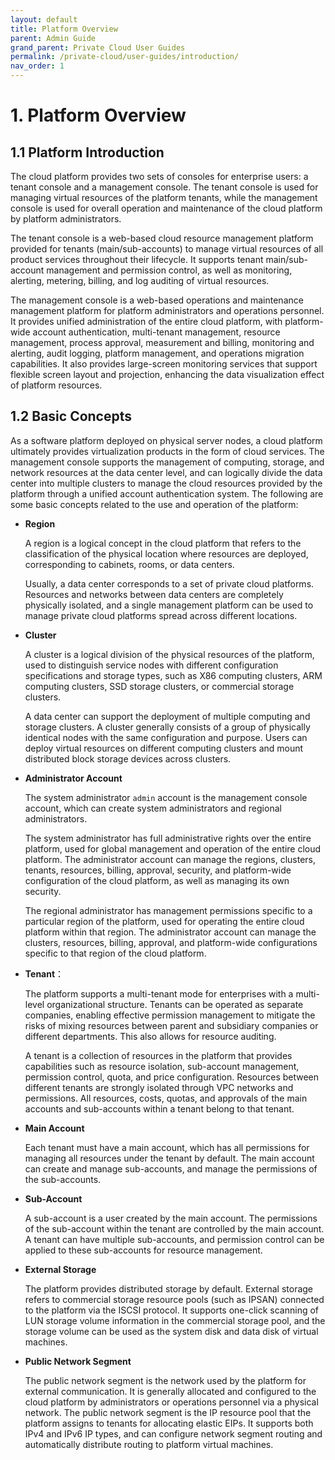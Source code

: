 ```yaml
---
layout: default
title: Platform Overview
parent: Admin Guide
grand_parent: Private Cloud User Guides
permalink: /private-cloud/user-guides/introduction/
nav_order: 1
---
```

# 1. Platform Overview

## 1.1 Platform Introduction

The cloud platform provides two sets of consoles for enterprise users: a tenant console and a management console. The tenant console is used for managing virtual resources of the platform tenants, while the management console is used for overall operation and maintenance of the cloud platform by platform administrators.

The tenant console is a web-based cloud resource management platform provided for tenants (main/sub-accounts) to manage virtual resources of all product services throughout their lifecycle. It supports tenant main/sub-account management and permission control, as well as monitoring, alerting, metering, billing, and log auditing of virtual resources.

The management console is a web-based operations and maintenance management platform for platform administrators and operations personnel. It provides unified administration of the entire cloud platform, with platform-wide account authentication, multi-tenant management, resource management, process approval, measurement and billing, monitoring and alerting, audit logging, platform management, and operations migration capabilities. It also provides large-screen monitoring services that support flexible screen layout and projection, enhancing the data visualization effect of platform resources.

## 1.2 Basic Concepts

As a software platform deployed on physical server nodes, a cloud platform ultimately provides virtualization products in the form of cloud services. The management console supports the management of computing, storage, and network resources at the data center level, and can logically divide the data center into multiple clusters to manage the cloud resources provided by the platform through a unified account authentication system. The following are some basic concepts related to the use and operation of the platform:

* **Region**

  A region is a logical concept in the cloud platform that refers to the classification of the physical location where resources are deployed, corresponding to cabinets, rooms, or data centers.

  Usually, a data center corresponds to a set of private cloud platforms. Resources and networks between data centers are completely physically isolated, and a single management platform can be used to manage private cloud platforms spread across different locations.

* **Cluster**

  A cluster is a logical division of the physical resources of the platform, used to distinguish service nodes with different configuration specifications and storage types, such as X86 computing clusters, ARM computing clusters, SSD storage clusters, or commercial storage clusters.

  A data center can support the deployment of multiple computing and storage clusters. A cluster generally consists of a group of physically identical nodes with the same configuration and purpose. Users can deploy virtual resources on different computing clusters and mount distributed block storage devices across clusters.

* **Administrator Account**

  The system administrator `admin` account is the management console account, which can create system administrators and regional administrators.

  The system administrator has full administrative rights over the entire platform, used for global management and operation of the entire cloud platform. The administrator account can manage the regions, clusters, tenants, resources, billing, approval, security, and platform-wide configuration of the cloud platform, as well as managing its own security.

  The regional administrator has management permissions specific to a particular region of the platform, used for operating the entire cloud platform within that region. The administrator account can manage the clusters, resources, billing, approval, and platform-wide configurations specific to that region of the cloud platform.

* **Tenant**：

  The platform supports a multi-tenant mode for enterprises with a multi-level organizational structure. Tenants can be operated as separate companies, enabling effective permission management to mitigate the risks of mixing resources between parent and subsidiary companies or different departments. This also allows for resource auditing.

  A tenant is a collection of resources in the platform that provides capabilities such as resource isolation, sub-account management, permission control, quota, and price configuration. Resources between different tenants are strongly isolated through VPC networks and permissions. All resources, costs, quotas, and approvals of the main accounts and sub-accounts within a tenant belong to that tenant.

- **Main Account**

  Each tenant must have a main account, which has all permissions for managing all resources under the tenant by default. The main account can create and manage sub-accounts, and manage the permissions of the sub-accounts.

- **Sub-Account**

  A sub-account is a user created by the main account. The permissions of the sub-account within the tenant are controlled by the main account. A tenant can have multiple sub-accounts, and permission control can be applied to these sub-accounts for resource management.

- **External Storage**

  The platform provides distributed storage by default. External storage refers to commercial storage resource pools (such as IPSAN) connected to the platform via the ISCSI protocol. It supports one-click scanning of LUN storage volume information in the commercial storage pool, and the storage volume can be used as the system disk and data disk of virtual machines.

* **Public Network Segment**

  The public network segment is the network used by the platform for external communication. It is generally allocated and configured to the cloud platform by administrators or operations personnel via a physical network. The public network segment is the IP resource pool that the platform assigns to tenants for allocating elastic EIPs. It supports both IPv4 and IPv6 IP types, and can configure network segment routing and automatically distribute routing to platform virtual machines.

